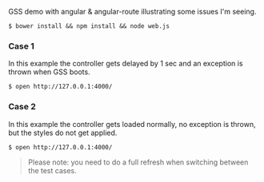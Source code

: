 GSS demo with angular & angular-route illustrating some issues I'm seeing.

```
$ bower install && npm install && node web.js
```

### Case 1

In this example the controller gets delayed by 1 sec and an exception is thrown when GSS boots.

```
$ open http://127.0.0.1:4000/
```

### Case 2

In this example the controller gets loaded normally, no exception is thrown, but the styles do not get applied.

```
$ open http://127.0.0.1:4000/
```

> Please note: you need to do a full refresh when switching between the test cases.
